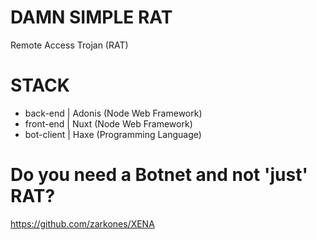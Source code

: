 # DAMN SIMPLE RAT
Remote Access Trojan (RAT)

# STACK

- back-end   | Adonis (Node Web Framework)
- front-end  | Nuxt (Node Web Framework)
- bot-client | Haxe (Programming Language)

# Do you need a Botnet and not 'just' RAT?
https://github.com/zarkones/XENA

